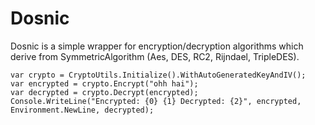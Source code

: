 # Dosnic

Dosnic is a simple wrapper for encryption/decryption algorithms which derive from SymmetricAlgorithm (Aes, DES, RC2, Rijndael, TripleDES).

``` 
var crypto = CryptoUtils.Initialize().WithAutoGeneratedKeyAndIV();
var encrypted = crypto.Encrypt("ohh hai");
var decrypted = crypto.Decrypt(encrypted);
Console.WriteLine("Encrypted: {0} {1} Decrypted: {2}", encrypted, Environment.NewLine, decrypted);
```
